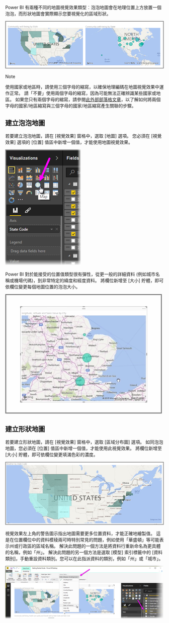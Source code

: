 Power BI 有兩種不同的地圖視覺效果類型︰泡泡地圖會在地理位置上方放置一個泡泡，而形狀地圖會實際顯示您要視覺化的區域形狀。

![](media/3-5-create-map-visualizations/3-5_1.png)

> [!NOTE]
> 使用國家或地區時，請使用三個字母的縮寫，以確保地理編碼在地圖視覺效果中運作正常。 請「不要」使用兩個字母的縮寫，因為可能無法正確辨識某些國家或地區。
> 如果您只有兩個字母的縮寫，請參閱[此外部部落格文章](https://blog.ailon.org/how-to-display-2-letter-country-data-on-a-power-bi-map-85fc738497d6#.yudauacxp)，以了解如何將兩個字母的國家/地區縮寫與三個字母的國家/地區縮寫產生關聯的步驟。
> 
> 

## <a name="create-bubble-maps"></a>建立泡泡地圖
若要建立泡泡地圖，請在 [視覺效果] 窗格中，選取 [地圖] 選項。 您必須在 [視覺效果] 選項的 [位置] 值區中新增一個值，才能使用地圖視覺效果。

![](media/3-5-create-map-visualizations/3-5_2.png)

Power BI 對於能接受的位置值類型很有彈性，從更一般的詳細資料 (例如城市名稱或機場代碼)，到非常特定的緯度和經度資料。 將欄位新增至 [大小] 貯體，即可依欄位變更每個地圖位置的泡泡大小。

![](media/3-5-create-map-visualizations/3-5_3.png)

## <a name="create-shape-maps"></a>建立形狀地圖
若要建立形狀地圖，請在 [視覺效果] 窗格中，選取 [區域分布圖] 選項。 如同泡泡地圖，您必須在 [位置] 值區中新增一個值，才能使用此視覺效果。 將欄位新增至 [大小] 貯體，即可依欄位變更填滿色彩的濃度。

![](media/3-5-create-map-visualizations/3-5_4.png)

視覺效果左上角的警告圖示指出地圖需要更多位置資料，才能正確地繪製值。 這是在位置欄位中的資料模稜兩可時特別常見的問題，例如使用「華盛頓」等可能表示州或行政區的區域名稱。 解決此問題的一個方法是將資料行重新命名為更具體的名稱，例如「州」。 解決此問題的另一個方法是選取 [模型] 索引標籤中的 [資料類別]，手動重設資料類別。您可以在此指派資料的類別，例如「州」或「城市」。

![](media/3-5-create-map-visualizations/3-5_5.png)


